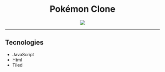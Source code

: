 <h1 align="center">Pokémon Clone</h1>
<p align="center"><img src="https://user-images.githubusercontent.com/100383972/163587023-a1ed12f9-8779-496e-ae06-6ac797ba7531.gif"><br/>
</p>

---

## Tecnologies

- JavaScript 
- Html
- Tiled



